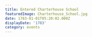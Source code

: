 ```yaml
---
title: Entered Charterhouse School
featuredImage: Charterhouse_School.jpg
date: 1783-01-01T05:20:02.000Z
displayDate: '1783'
category: events
---
```

